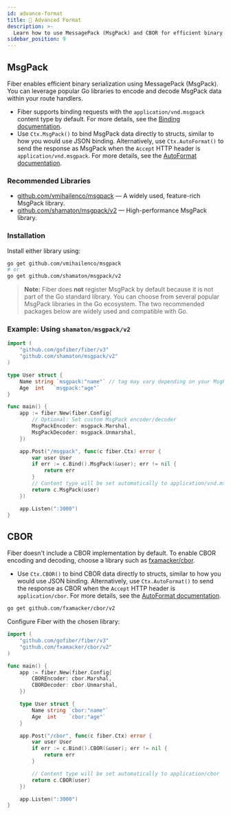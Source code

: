 ```yaml
---
id: advance-format
title: 🐛 Advanced Format
description: >-
  Learn how to use MessagePack (MsgPack) and CBOR for efficient binary serialization in Fiber applications.
sidebar_position: 9
---
```


## MsgPack

Fiber enables efficient binary serialization using MessagePack (MsgPack). You can leverage popular Go libraries to encode and decode MsgPack data within your route handlers.

- Fiber supports binding requests with the `application/vnd.msgpack` content type by default. For more details, see the [Binding documentation](../api/bind.md#msgpack).
- Use `Ctx.MsgPack()` to bind MsgPack data directly to structs, similar to how you would use JSON binding. Alternatively, use `Ctx.AutoFormat()` to send the response as MsgPack when the `Accept` HTTP header is `application/vnd.msgpack`. For more details, see the [AutoFormat documentation](../api/ctx.md#autoformat).

### Recommended Libraries

- [github.com/vmihailenco/msgpack](https://pkg.go.dev/github.com/vmihailenco/msgpack) — A widely used, feature-rich MsgPack library.
- [github.com/shamaton/msgpack/v2](https://pkg.go.dev/github.com/shamaton/msgpack/v2) — High-performance MsgPack library.

### Installation

Install either library using:

```bash
go get github.com/vmihailenco/msgpack
# or
go get github.com/shamaton/msgpack/v2
```

> **Note:** Fiber does **not** register MsgPack by default because it is not part of the Go standard library. You can choose from several popular MsgPack libraries in the Go ecosystem. The two recommended packages below are widely used and compatible with Go.

### Example: Using `shamaton/msgpack/v2`

```go
import (
    "github.com/gofiber/fiber/v3"
    "github.com/shamaton/msgpack/v2"
)

type User struct {
    Name string `msgpack:"name"` // tag may vary depending on your MsgPack library
    Age  int   `msgpack:"age"`
}

func main() {
    app := fiber.New(fiber.Config{
        // Optional: Set custom MsgPack encoder/decoder
        MsgPackEncoder: msgpack.Marshal,
        MsgPackDecoder: msgpack.Unmarshal,
    })

    app.Post("/msgpack", func(c fiber.Ctx) error {
        var user User
        if err := c.Bind().MsgPack(&user); err != nil {
            return err
        }
        // Content type will be set automatically to application/vnd.msgpack
        return c.MsgPack(user)
    })

    app.Listen(":3000")
}
```

## CBOR

Fiber doesn't include a CBOR implementation by default. To enable CBOR encoding and decoding, choose a library such as [fxamacker/cbor](https://github.com/fxamacker/cbor).

- Use `Ctx.CBOR()` to bind CBOR data directly to structs, similar to how you would use JSON binding. Alternatively, use `Ctx.AutoFormat()` to send the response as CBOR when the `Accept` HTTP header is `application/cbor`. For more details, see the [AutoFormat documentation](../api/ctx.md#autoformat).

```bash
go get github.com/fxamacker/cbor/v2
```

Configure Fiber with the chosen library:

```go
import (
    "github.com/gofiber/fiber/v3"
    "github.com/fxamacker/cbor/v2"
)

func main() {
    app := fiber.New(fiber.Config{
        CBOREncoder: cbor.Marshal,
        CBORDecoder: cbor.Unmarshal,
    })

    type User struct {
        Name string `cbor:"name"`
        Age  int    `cbor:"age"`
    }

    app.Post("/cbor", func(c fiber.Ctx) error {
        var user User
        if err := c.Bind().CBOR(&user); err != nil {
            return err
        }

        // Content type will be set automatically to application/cbor
        return c.CBOR(user)
    })

    app.Listen(":3000")
}
```
